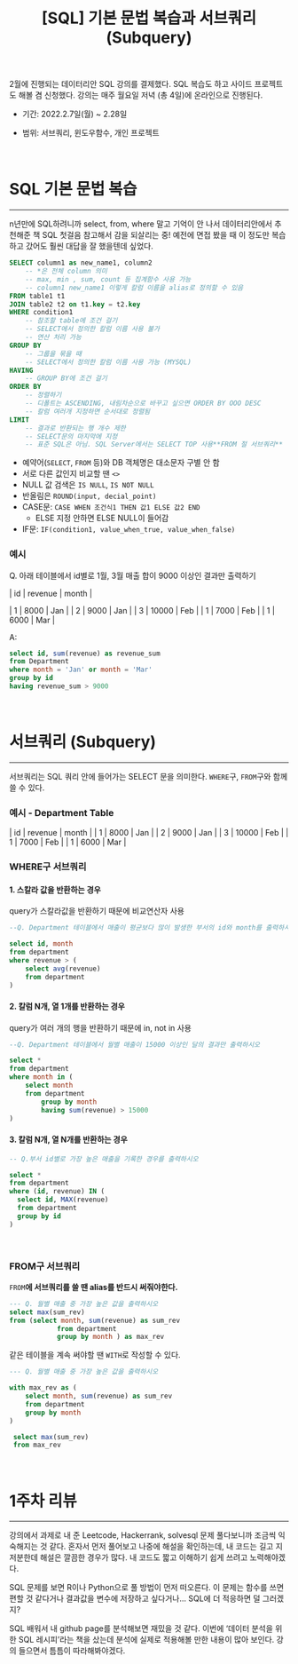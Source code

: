 ﻿---
title: "[SQL] 기본 문법 복습과 서브쿼리(Subquery)"
excerpt: " "
categories: sql
tags: sql subquery 
---




2월에 진행되는 데이터리안 SQL 강의를 결제했다. SQL 복습도 하고 사이드 프로젝트도 해볼 겸 신청했다. 강의는 매주 월요일 저녁 (총 4일)에 온라인으로 진행된다. 


- 기간: 2022.2.7일(월) ~ 2.28일

- 범위: 서브쿼리, 윈도우함수, 개인 프로젝트



<br>


# SQL 기본 문법 복습


---
n년만에 SQL하려니까 select, from, where 말고 기억이 안 나서 데이터리안에서 추천해준 책 SQL 첫걸음 참고해서 감을 되살리는 중! 예전에 면접 봤을 때 이 정도만 복습하고 갔어도 훨씬 대답을 잘 했을텐데 싶었다. 


```sql
SELECT column1 as new_name1, column2
	-- *은 전체 column 의미
	-- max, min , sum, count 등 집계함수 사용 가능
	-- column1 new_name1 이렇게 칼럼 이름을 alias로 정의할 수 있음
FROM table1 t1
JOIN table2 t2 on t1.key = t2.key
WHERE condition1
	-- 참조할 table에 조건 걸기
  	-- SELECT에서 정의한 칼럼 이름 사용 불가
 	-- 연산 처리 가능
GROUP BY 
	-- 그룹을 묶을 때
	-- SELECT에서 정의한 칼럼 이름 사용 가능 (MYSQL)
HAVING 
	-- GROUP BY에 조건 걸기
ORDER BY
	-- 정렬하기
  	-- 디폴트는 ASCENDING, 내림차순으로 바꾸고 싶으면 ORDER BY OOO DESC
  	-- 칼럼 여러개 지정하면 순서대로 정렬됨
LIMIT 
	-- 결과로 반환되는 행 개수 제한
  	-- SELECT문의 마지막에 지정
  	-- 표준 SQL은 아님. SQL Server에서는 SELECT TOP 사용**FROM 절 서브쿼리**

```



- 예약어(`SELECT`, `FROM` 등)와 DB 객체명은 대소문자 구별 안 함
- 서로 다른 값인지 비교할 땐 `<>`
- NULL 값 검색은 `IS NULL`, `IS NOT NULL`
- 반올림은 `ROUND(input, decial_point)`
- CASE문: `CASE WHEN 조건식1 THEN 값1 ELSE 값2 END`
    - ELSE 지정 안하면 ELSE NULL이 들어감
- IF문: `IF(condition1, value_when_true, value_when_false)`

### 예시

Q. 아래 테이블에서  id별로 1월, 3월 매출 합이 9000 이상인 결과만 출력하기

| id   | revenue | month |

| 1    | 8000    | Jan   |
| 2    | 9000    | Jan   |
| 3    | 10000   | Feb   |
| 1    | 7000    | Feb   |
| 1    | 6000    | Mar   | 

A: 

```sql
select id, sum(revenue) as revenue_sum
from Department
where month = 'Jan' or month = 'Mar'
group by id
having revenue_sum > 9000
```

<br>


# 서브쿼리 (Subquery)


---

서브쿼리는 SQL 쿼리 안에 들어가는 SELECT 문을 의미한다. `WHERE`구, `FROM`구와 함께 쓸 수 있다. 

### 예시 - Department Table

| id   | revenue | month |
| 1    | 8000    | Jan   |
| 2    | 9000    | Jan   |
| 3    | 10000   | Feb   |
| 1    | 7000    | Feb   |
| 1    | 6000    | Mar   | 

### **WHERE구 서브쿼리**

#### **1.** **스칼라 값을 반환하는 경우**

query가 스칼라값을 반환하기 때문에 비교연산자 사용

```sql
--Q. Department 테이블에서 매출이 평균보다 많이 발생한 부서의 id와 month를 출력하시오

select id, month
from department
where revenue > (
    select avg(revenue)
    from department
)

```

#### **2. 칼럼 N개, 열 1개를 반환하는 경우** 

query가 여러 개의 행을 반환하기 때문에 in, not in 사용

```sql
--Q. Department 테이블에서 월별 매출이 15000 이상인 달의 결과만 출력하시오

select *
from department
where month in (
    select month
    from department
		group by month
		having sum(revenue) > 15000
)

```

#### **3. 칼럼 N개, 열 N개를 반환하는 경우**

```sql
-- Q.부서 id별로 가장 높은 매출을 기록한 경우를 출력하시오

select *
from department
where (id, revenue) IN (
  select id, MAX(revenue)
  from department
  group by id
) 
```


<br>



### FROM구 서브쿼리

`FROM`**에 서브쿼리를 쓸 땐 alias를 반드시 써줘야한다.**

```sql
--- Q. 월별 매출 중 가장 높은 값을 출력하시오
select max(sum_rev)
from (select month, sum(revenue) as sum_rev
			from department
			group by month ) as max_rev
```

같은 테이블을 계속 써야할 땐 `WITH`로 작성할 수 있다. 


```sql
--- Q. 월별 매출 중 가장 높은 값을 출력하시오

with max_rev as (
	select month, sum(revenue) as sum_rev
	from department
	group by month
)

 select max(sum_rev)
 from max_rev
```




<br>

# 1주차 리뷰
---

강의에서 과제로 내 준 Leetcode, Hackerrank, solvesql 문제 풀다보니까 조금씩 익숙해지는 것 같다. 혼자서 먼저 풀어보고 나중에 해설을 확인하는데, 내 코드는 길고 지저분한데 해설은 깔끔한 경우가 많다. 내 코드도 짧고 이해하기 쉽게 쓰려고 노력해야겠다. 

SQL 문제를 보면 R이나 Python으로 풀 방법이 먼저 떠오른다. 이 문제는 함수를 쓰면 편할 것 같다거나 결과값을 변수에 저장하고 싶다거나... SQL에 더 적응하면 덜 그러겠지? 

SQL 배워서 내 github page를 분석해보면 재밌을 것 같다. 이번에 ‘데이터 분석을 위한 SQL 레시피’라는 책을 샀는데 분석에 실제로 적용해볼 만한 내용이 많아 보인다. 강의 들으면서 틈틈이 따라해봐야겠다.